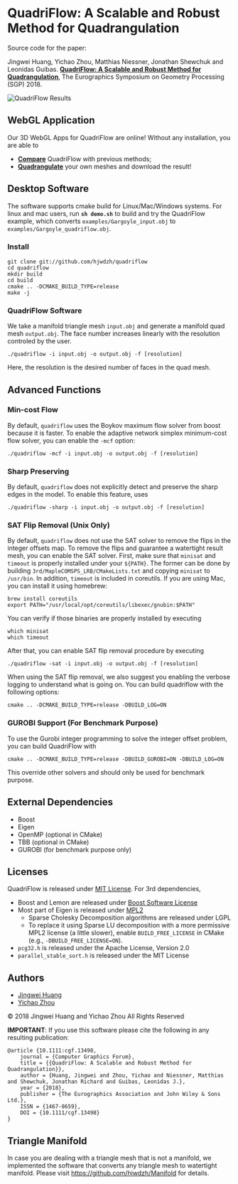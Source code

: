 # QuadriFlow: A Scalable and Robust Method for Quadrangulation

Source code for the paper:

Jingwei Huang, Yichao Zhou, Matthias Niessner, Jonathan Shewchuk and Leonidas Guibas. [**QuadriFlow: A Scalable and Robust Method for Quadrangulation**](http://stanford.edu/~jingweih/papers/quadriflow/quadriflow.pdf), The Eurographics Symposium on Geometry Processing (SGP) 2018.

<!-- ## Processing Result -->
![QuadriFlow Results](https://github.com/hjwdzh/quadriflow/raw/master/img/result.jpg)

## WebGL Application
Our 3D WebGL Apps for QuadriFlow are online!  Without any installation, you are able to
*  [**Compare**](https://yichaozhou.com/publication/1805quadriflow/#demo) QuadriFlow with previous methods;
*  [**Quadrangulate**](https://yichaozhou.com/publication/1805quadriflow/#tool) your own meshes and
    download the result!

## Desktop Software
The software supports cmake build for Linux/Mac/Windows systems. For linux and mac users, run **`sh demo.sh`** to build and try the QuadriFlow example, which converts `examples/Gargoyle_input.obj` to `examples/Gargoyle_quadriflow.obj`.

### Install

```
git clone git://github.com/hjwdzh/quadriflow
cd quadriflow
mkdir build
cd build
cmake .. -DCMAKE_BUILD_TYPE=release
make -j
```

### QuadriFlow Software

We take a manifold triangle mesh `input.obj` and generate a manifold quad mesh `output.obj`. The face number increases linearly with the resolution controled by the user.

```
./quadriflow -i input.obj -o output.obj -f [resolution]
```

Here, the resolution is the desired number of faces in the quad mesh.

## Advanced Functions

### Min-cost Flow
By default, `quadriflow` uses the Boykov maximum flow solver from boost because it is faster.  To
enable the adaptive network simplex minimum-cost flow solver, you can enable the `-mcf` option:

```
./quadriflow -mcf -i input.obj -o output.obj -f [resolution]
```

### Sharp Preserving
By default, `quadriflow` does not explicitly detect and preserve the sharp edges in the model. To
enable this feature, uses

```
./quadriflow -sharp -i input.obj -o output.obj -f [resolution]
```

### SAT Flip Removal (Unix Only)
By default, `quadriflow` does not use the SAT solver to remove the flips in the integer offsets
map.  To remove the flips and guarantee a watertight result mesh, you can enable the SAT solver.
First, make sure that `minisat` and `timeout` is properly installed under your `${PATH}`.  The
former can be done by building `3rd/MapleCOMSPS_LRB/CMakeLists.txt` and copying `minisat` to `/usr/bin`.
In addition, `timeout` is included in coreutils. If you are using Mac, you can install it using
homebrew:
```
brew install coreutils
export PATH="/usr/local/opt/coreutils/libexec/gnubin:$PATH"
```

You can verify if those binaries are properly installed by executing
```
which minisat
which timeout
```

After that, you can enable SAT flip removal procedure by executing
```
./quadriflow -sat -i input.obj -o output.obj -f [resolution]
```

When using the SAT flip removal, we also suggest you enabling the verbose logging to understand
what is going on. You can build quadriflow with the following options:
```
cmake .. -DCMAKE_BUILD_TYPE=release -DBUILD_LOG=ON
```

### GUROBI Support (For Benchmark Purpose)

To use the Gurobi integer programming to solve the integer offset problem, you can build QuadriFlow with
```
cmake .. -DCMAKE_BUILD_TYPE=release -DBUILD_GUROBI=ON -DBUILD_LOG=ON
```
This override other solvers and should only be used for benchmark purpose.

## External Dependencies
* Boost
* Eigen
* OpenMP (optional in CMake)
* TBB (optional in CMake)
* GUROBI (for benchmark purpose only)

## Licenses

QuadriFlow is released under [MIT License](LICENSE.txt).
For 3rd dependencies,
* Boost and Lemon are released under [Boost Software License](https://lemon.cs.elte.hu/trac/lemon/wiki/License)
* Most part of Eigen is released under [MPL2](https://www.mozilla.org/en-US/MPL/2.0/FAQ/)
    * Sparse Cholesky Decomposition algorithms are released under LGPL
    * To replace it using Sparse LU decomposition with a more permissive MPL2 license (a little slower), enable `BUILD_FREE_LICENSE` in CMake (e.g., `-DBUILD_FREE_LICENSE=ON`).
* `pcg32.h` is released under the Apache License, Version 2.0
* `parallel_stable_sort.h` is released under the MIT License

## Authors
- [Jingwei Huang](mailto:jingweih@stanford.edu)
- [Yichao Zhou](mailto:zyc@berkeley.edu)

&copy; 2018 Jingwei Huang and Yichao Zhou All Rights Reserved

**IMPORTANT**: If you use this software please cite the following in any resulting publication:
```
@article {10.1111:cgf.13498,
    journal = {Computer Graphics Forum},
    title = {{QuadriFlow: A Scalable and Robust Method for Quadrangulation}},
    author = {Huang, Jingwei and Zhou, Yichao and Niessner, Matthias and Shewchuk, Jonathan Richard and Guibas, Leonidas J.},
    year = {2018},
    publisher = {The Eurographics Association and John Wiley & Sons Ltd.},
    ISSN = {1467-8659},
    DOI = {10.1111/cgf.13498}
}
```

## Triangle Manifold

In case you are dealing with a triangle mesh that is not a manifold, we implemented the software that converts any triangle mesh to watertight manifold. Please visit https://github.com/hjwdzh/Manifold for details.
